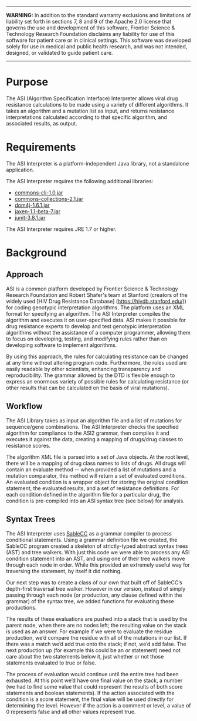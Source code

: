 -----------------------------------------------------------------------
**WARNING:** In addition to the standard warranty exclusions and
limitations of liability set forth in sections 7, 8 and 9 of the Apache
2.0 license that governs the use and development of this software,
Frontier Science & Technology Research Foundation disclaims any
liability for use of this software for patient care or in clinical
settings. This software was developed solely for use in medical and
public health research, and was not intended, designed, or validated to
guide patient care.

-----------------------------------------------------------------------

Purpose
=======

The ASI (Algorithm Specification Interface) Interpreter allows viral
drug resistance calculations to be made using a variety of different
algorithms. It takes an algorithm and a mutation list as input, and
returns resistance interpretations calculated according to that
specific algorithm, and associated results, as output. 


Requirements
============

The ASI Interpreter is a platform-independent Java library, not a
standalone application. 

The ASI Interpreter requires the following additional libraries:

+ [commons-cli-1.0.jar](https://commons.apache.org/proper/commons-cli/)
+ [commons-collections-2.1.jar](https://commons.apache.org/proper/commons-collections/)
+ [dom4j-1.6.1.jar](https://github.com/dom4j/dom4j)
+ [jaxen-1.1-beta-7.jar](https://github.com/jaxen-xpath/jaxen)
+ [junit-3.8.1.jar](http://junit.sourceforge.net/junit3.8.1/)

The ASI Interpreter requires JRE 1.7 or higher.

Background
==========

Approach
--------

ASI is a common platform developed by Frontier Science & Technology 
Research Foundation and Robert Shafer's team at Stanford (creators 
of the widely used [HIV Drug Resistance Database]
(https://hivdb.stanford.edu/)) for coding genotypic interpretation 
algorithms. The platform uses an XML format for specifying an 
algorithm. The ASI Interpreter compiles the algorithm and executes 
it on user-specified data. ASI makes it possible for drug resistance 
experts to develop and test genotypic interpretation algorithms 
without the assistance of a computer programmer, allowing them to 
focus on developing, testing, and modifying rules rather than on 
developing software to implement algorithms.

By using this approach, the rules for calculating resistance can be
changed at any time without altering program code. Furthermore, the
rules used are easily readable by other scientists, enhancing
transparency and reproducibility. The grammar allowed by the DTD is
flexible enough to express an enormous variety of possible rules for
calculating resistance (or other results that can be calculated on the
basis of viral mutations).

Workflow
--------

The ASI Library takes as input an algorithm file and a list of 
mutations for sequence/gene combinations. The ASI Interpreter checks 
the specified algorithm for compliance to the ASI2 grammar, then 
compiles it and executes it against the data, creating a mapping of
drugs/drug classes to resistance scores.

The algorithm XML file is parsed into a set of Java objects. At the 
root level, there will be a mapping of drug class names to lists of 
drugs. All drugs will contain an evaluate method -- when provided a 
list of mutations and a mutation comparator, this method will return
a set of evaluated conditions. An evaluated condition is a wrapper 
object for storing the original condition statement, the evaluated
results, and a set of resistance definitions. For each condition 
defined in the algorithm file for a particular drug, the condition 
is pre-compiled into an ASI syntax tree (see below) for analysis. 

Syntax Trees
------------

The ASI Interpreter uses [SableCC](http://www.sablecc.org/) as a
grammar compiler to process conditional statements. Using a grammar
definition file we created, the SableCC program created a skeleton of
strictly-typed abstract syntax trees (AST) and tree walkers. With just
this code we were able to process any ASI condition statement into an
AST, and using one of their tree walkers move through each node in
order. While this provided an extremely useful way for traversing the
statement, by itself it did nothing. 

Our next step was to create a class of our own that built off of 
SableCC’s depth-first traversal tree walker. However in our version, 
instead of simply passing through each node (or production, any clause 
defined within the grammar) of the syntax tree, we added functions for 
evaluating these productions. 

The results of these evaluations are pushed into a stack that is used 
by the parent node, when there are no nodes left; the resulting value 
on the stack is used as an answer. For example if we were to evaluate 
the residue production, we’d compare the residue with all of the 
mutations in our list. If there was a match we’d add true onto the 
stack; if not, we’d add false. The next production up (for example this 
could be an *or* statement) need not care about the two statements below 
it, just whether or not those statements evaluated to true or false. 

The process of evaluation would continue until the entire tree had been 
exhausted. At this point we’d have one final value on the stack, a 
number (we had to find some value that could represent the results of 
both score statements and boolean statements). If the action associated 
with the condition is a score statement, the final value will be used 
directly for determining the level. However if the action is a comment 
or level, a value of 0 represents false and all other values represent 
true.
